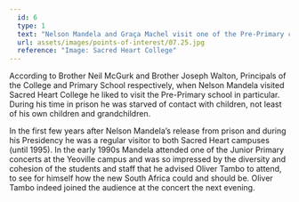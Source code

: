 ```yaml
---
  id: 6
  type: 1
  text: "Nelson Mandela and Graça Machel visit one of the Pre-Primary classes in 1999 on Grandparents’ Day. Grandparents’ (or special carers) Day remains a highlight of the Pre-Primary Calendar today. The Pre-Primary uses a Reggio approach curriculum, which cultivates resilience, independent thinking and curiosity in the young learners. "
  url: assets/images/points-of-interest/07.25.jpg
  reference: "Image: Sacred Heart College"
---
```

According to Brother Neil McGurk and Brother Joseph Walton, Principals of the College and Primary School respectively, when Nelson Mandela visited Sacred Heart College he liked to visit the Pre-Primary school in particular. During his time in prison he was starved of contact with children, not least of his own children and grandchildren. 

In the first few years after Nelson Mandela’s release from prison and during his Presidency he was a regular visitor to both Sacred Heart campuses (until 1995). In the early 1990s Mandela attended one of the Junior Primary concerts at the Yeoville campus and was so impressed by the diversity and cohesion of the students and staff that he advised Oliver Tambo to attend, to see for himself how the new South Africa could and should be. Oliver Tambo indeed joined the audience at the concert the next evening. 

          